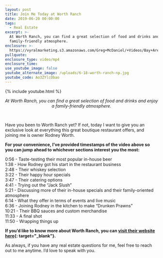 ```yaml
---
layout: post
title: Join Me Today at Worth Ranch
date: 2019-06-20 00:00:00
tags:
  - Real Estate
excerpt: >-
  At Worth Ranch, you can find a great selection of food and drinks and enjoy a
  family-friendly atmosphere.
enclosure: >-
  https://vyralmarketing.s3.amazonaws.com/Greg+McDaniel/+Videos/Bay+Area+Real+Estate+Agent+-+Join+Me+Today+at+Worth+Ranch.mp4
pullquote:
enclosure_type: video/mp4
enclosure_time:
use_youtube_image: false
youtube_alternate_image: /uploads/6-18-worth-ranch-np.jpg
youtube_code: Ao3ZYlcObao
---
```


{% include youtube.html %}

<center><em>At Worth Ranch, you can find a great selection of food and drinks and enjoy a family-friendly atmosphere.</em></center>

&nbsp;

Have you been to Worth Ranch yet? If not, today I want to give you an exclusive look at everything this great boutique restaurant offers, and joining me is owner Rodney Worth.

**For your convenience, I’ve provided timestamps of the video above so you can jump ahead to whichever sections interest you the most:**

0:56 - Taste-testing their most popular in-house beer<br>1:38 - How Rodney got his start in the restaurant business<br>2:48 - Their whiskey selection<br>3:22 - Their happy hour specials<br>3:47 - Their catering options<br>4:41 - Trying out the “Jack Slush”<br>5:21 - Discussing more of their in-house specials and their family-oriented atmosphere<br>6:14 - What they offer in terms of events and live music<br>6:36 - Joining Rodney in the kitchen to make “Drunken Prawns”<br>10:21 - Their BBQ sauces and custom merchandise<br>11:33 - A final shot<br>11:50 - Wrapping things up

**If you’d like to know more about Worth Ranch, you can [visit their website here](http://rodneyworth.com/worth-ranch/){: target="_blank"}.**

As always, if you have any real estate questions for me, feel free to reach out to me anytime. I’d love to speak with you.